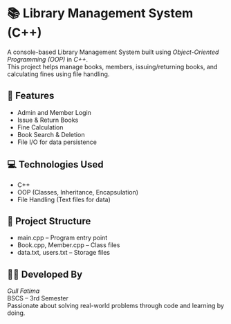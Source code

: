 # 📚 Library Management System (C++)

A console-based Library Management System built using *Object-Oriented Programming (OOP)* in *C++*.  
This project helps manage books, members, issuing/returning books, and calculating fines using file handling.

## 🚀 Features
- Admin and Member Login
- Issue & Return Books
- Fine Calculation
- Book Search & Deletion
- File I/O for data persistence

## 💻 Technologies Used
- C++
- OOP (Classes, Inheritance, Encapsulation)
- File Handling (Text files for data)

## 📁 Project Structure
- main.cpp – Program entry point
- Book.cpp, Member.cpp – Class files
- data.txt, users.txt – Storage files

## 👩‍💻 Developed By
*Gull Fatima*  
BSCS – 3rd Semester  
Passionate about solving real-world problems through code and learning by doing.
